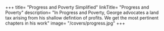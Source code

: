 +++
title=  "Progress and Poverty Simplified"
linkTitle= "Progress and Poverty"
description=  "In Progress and Poverty, George advocates a land tax arising from his shallow defintion of profits. We get the most pertinent chapters in his work"
image=  "/covers/progress.jpg"
+++
